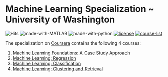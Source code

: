 # Machine Learning Specialization ~ University of Washington

![Hits](https://hits.seeyoufarm.com/api/count/incr/badge.svg?url=https://github.com/anishLearnsToCode/ml-uni-washington)
![made-with-MATLAB](https://img.shields.io/badge/Made%20with-MATLAB-1f425f.svg)
![made-with-python](https://img.shields.io/badge/Made%20with-python-1f425f.svg)
[![license](https://img.shields.io/badge/LICENSE-MIT-<COLOR>.svg)](LICENSE)
[![course-list](https://img.shields.io/badge/course-list-1f72ff.svg)](https://github.com/anishLearnsToCode/course-list)

The specialization on 
[Coursera](https://www.coursera.org/specializations/machine-learning) 
contains the following 4 courses:

1. [Machine Learning Foundations: A Case Study Approach](https://github.com/anishLearnsToCode/ml-foundations-case-study-approach)
2. [Machine Learning: Regression]()
2. [Machine Learning: Classification]()
2. [Machine Learning: Clustering and Retrieval]()
